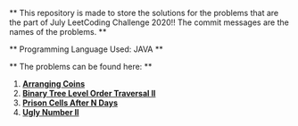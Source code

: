 ** This repository is made to store the solutions for the problems that are the part of July LeetCoding Challenge 2020!!
The commit messages are the names of the problems. **

** Programming Language Used: JAVA **

** The problems can be found here: **

1. **[Arranging Coins](https://leetcode.com/problems/arranging-coins/)**
2. **[Binary Tree Level Order Traversal II](https://leetcode.com/problems/binary-tree-level-order-traversal-ii/)**
3. **[Prison Cells After N Days](https://leetcode.com/problems/prison-cells-after-n-days/)**
4. **[Ugly Number II](https://leetcode.com/problems/ugly-number-ii/)**
